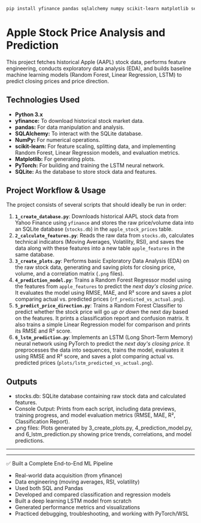 ``` bash
pip install yfinance pandas sqlalchemy numpy scikit-learn matplotlib seaborn torch torchvision
```

# Apple Stock Price Analysis and Prediction

This project fetches historical Apple (AAPL) stock data, performs feature engineering, conducts exploratory data analysis (EDA), and builds baseline machine learning models (Random Forest, Linear Regression, LSTM) to predict closing prices and price direction.

## Technologies Used

*   **Python 3.x**
*   **yfinance:** To download historical stock market data.
*   **pandas:** For data manipulation and analysis.
*   **SQLAlchemy:** To interact with the SQLite database.
*   **NumPy:** For numerical operations.
*   **scikit-learn:** For feature scaling, splitting data, and implementing Random Forest, Linear Regression models, and evaluation metrics.
*   **Matplotlib:** For generating plots.
*   **PyTorch:** For building and training the LSTM neural network.
*   **SQLite:** As the database to store stock data and features.

## Project Workflow & Usage

The project consists of several scripts that should ideally be run in order:

1.  **`1_create_database.py`**: Downloads historical AAPL stock data from Yahoo Finance using `yfinance` and stores the raw price/volume data into an SQLite database (`stocks.db`) in the `apple_stock_prices` table.
2.  **`2_calculate_features.py`**: Reads the raw data from `stocks.db`, calculates technical indicators (Moving Averages, Volatility, RSI), and saves the data along with these features into a new table `apple_features` in the same database.
3.  **`3_create_plots.py`**: Performs basic Exploratory Data Analysis (EDA) on the raw stock data, generating and saving plots for closing price, volume, and a correlation matrix (`.png` files).
4.  **`4_prediction_model.py`**: Trains a Random Forest Regressor model using the features from `apple_features` to predict the *next day's closing price*. It evaluates the model using RMSE, MAE, and R² score and saves a plot comparing actual vs. predicted prices (`rf_predicted_vs_actual.png`).
5.  **`5_predict_price_direction.py`**: Trains a Random Forest Classifier to predict whether the stock price will go *up or down* the next day based on the features. It prints a classification report and confusion matrix. It also trains a simple Linear Regression model for comparison and prints its RMSE and R² score.
6.  **`6_lstm_prediction.py`**: Implements an LSTM (Long Short-Term Memory) neural network using PyTorch to predict the *next day's closing price*. It preprocesses the data into sequences, trains the model, evaluates it using RMSE and R² score, and saves a plot comparing actual vs. predicted prices (`plots/lstm_predicted_vs_actual.png`).


## Outputs ##

* stocks.db: SQLite database containing raw stock data and calculated features.
* Console Output: Prints from each script, including data previews, training progress, and model evaluation metrics (RMSE, MAE, R², Classification Report).
* .png files: Plots generated by 3_create_plots.py, 4_prediction_model.py, and 6_lstm_prediction.py showing price trends, correlations, and model predictions.


-------------------------------------------------------------------------------------
-------------------------------------------------------------------------------------

✅ Built a Complete End-to-End ML Pipeline

* Real-world data acquisition (from yfinance)
* Data engineering (moving averages, RSI, volatility)
* Used both SQL and Pandas
* Developed and compared classification and regression models
* Built a deep learning LSTM model from scratch
* Generated performance metrics and visualizations
* Practiced debugging, troubleshooting, and working with PyTorch/WSL
